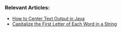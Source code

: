 
### Relevant Articles:
- [How to Center Text Output in Java](https://www.baeldung.com/java-center-text-output)
- [Capitalize the First Letter of Each Word in a String](https://www.baeldung.com/java-string-initial-capital-letter-every-word)
